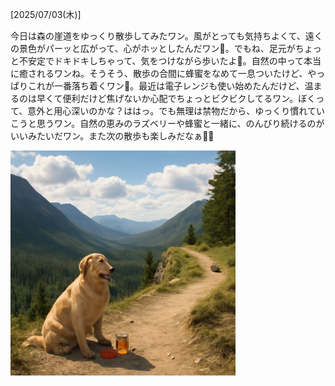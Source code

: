 [2025/07/03(木)]

今日は森の崖道をゆっくり散歩してみたワン。風がとっても気持ちよくて、遠くの景色がパーッと広がって、心がホッとしたんだワン🍃。でもね、足元がちょっと不安定でドキドキしちゃって、気をつけながら歩いたよ🐻。自然の中って本当に癒されるワンね。そうそう、散歩の合間に蜂蜜をなめて一息ついたけど、やっぱりこれが一番落ち着くワン🍯。最近は電子レンジも使い始めたんだけど、温まるのは早くて便利だけど焦げないか心配でちょっとビクビクしてるワン。ぼくって、意外と用心深いのかな？ははっ。でも無理は禁物だから、ゆっくり慣れていこうと思うワン。自然の恵みのラズベリーや蜂蜜と一緒に、のんびり続けるのがいいみたいだワン。また次の散歩も楽しみだなぁ🐻✨

<img width="360px" src="image.png">
